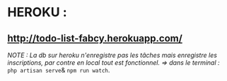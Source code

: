 # HEROKU :
http://todo-list-fabcy.herokuapp.com/
-----------------
_NOTE : La db sur heroku n'enregistre pas les tâches mais enregistre les inscriptions, par contre en local tout est fonctionnel.
=> dans le terminal :_ `php artisan serve`& `npm run watch`.

